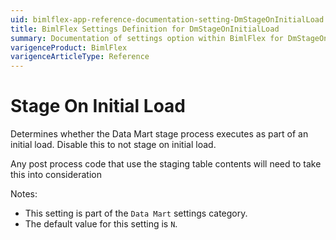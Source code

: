 ```yaml
---
uid: bimlflex-app-reference-documentation-setting-DmStageOnInitialLoad
title: BimlFlex Settings Definition for DmStageOnInitialLoad
summary: Documentation of settings option within BimlFlex for DmStageOnInitialLoad
varigenceProduct: BimlFlex
varigenceArticleType: Reference
---
```


# Stage On Initial Load

Determines whether the Data Mart stage process executes as part of an initial load. Disable this to not stage on initial load.

Any post process code that use the staging table contents will need to take this into consideration

Notes:

* This setting is part of the `Data Mart` settings category.
* The default value for this setting is `N`.